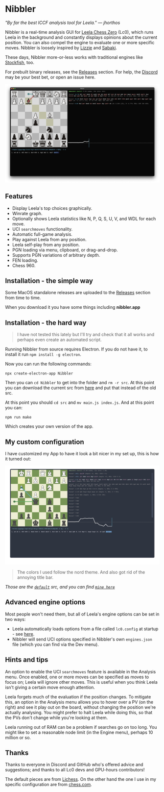 # Nibbler

_"By far the best ICCF analysis tool for Leela." &mdash; *jhorthos*_

Nibbler is a real-time analysis GUI for [Leela Chess Zero](http://lczero.org/play/quickstart/) (Lc0), which runs Leela in the background and constantly displays opinions about the current position. You can also compel the engine to evaluate one or more specific moves. Nibbler is loosely inspired by [Lizzie](https://github.com/featurecat/lizzie) and [Sabaki](https://github.com/SabakiHQ/Sabaki).

These days, Nibbler more-or-less works with traditional engines like [Stockfish](https://stockfishchess.org/), too.

For prebuilt binary releases, see the [Releases](https://github.com/Jac-Zac/Nibbler_MacOS/releases/tag/2.1.7) section. For help, the [Discord](https://discordapp.com/invite/pKujYxD) may be your best bet, or open an issue here.

![showcase1](https://raw.githubusercontent.com/Jac-Zac/Nibbler_MacOS/main/assets/showcase.png)

## Features

* Display Leela's top choices graphically.
* Winrate graph.
* Optionally shows Leela statistics like N, P, Q, S, U, V, and WDL for each move.
* UCI `searchmoves` functionality.
* Automatic full-game analysis.
* Play against Leela from any position.
* Leela self-play from any position.
* PGN loading via menu, clipboard, or drag-and-drop.
* Supports PGN variations of arbitrary depth.
* FEN loading.
* Chess 960.

## Installation - the simple way

Some MacOS standalone releases are uploaded to the [Releases](https://github.com/Jac-Zac/Nibbler_MacOS/releases/tag/2.1.7) section from time to time.

When you download it you have some things including **nibbler.app**

## Installation - the hard way

> I have not tested this lately but I'll try and check that it all works and perhaps even create an automated script.

Running Nibbler from source requires Electron. If you do not have it, to install it run `npm install -g electron`.

Now you can run the following commands: 

```
npx create-electron-app Nibbler
```

Then you can `cd Nibbler` to get into the folder and `rm -r src`. At this point you can download the current src from [here](https://github.com/rooklift/nibbler) and put that instead of the old src.

At this point you should `cd src` and `mv main.js index.js`. And at this point you can:

```
npm run make
```

Which creates your own version of the app.

## My custom configuration

I have customized my App to have it look a bit nicer in my set up, this is how it turned out:

![showcase1](https://raw.githubusercontent.com/Jac-Zac/Nibbler_MacOS/main/assets/my_setup.png)

> The colors I used follow the nord theme. And also got rid of the annoying title bar. 

*Those are the [`default`](src/original_src) src, and you can find [`mine here`](src/app)*

## Advanced engine options

Most people won't need them, but all of Leela's engine options can be set in two ways:

* Leela automatically loads options from a file called `lc0.config` at startup - see [here](https://lczero.org/play/configuration/flags/#config-file).
* Nibbler will send UCI options specified in Nibbler's own `engines.json` file (which you can find via the Dev menu).

## Hints and tips

An option to enable the UCI `searchmoves` feature is available in the Analysis menu. Once enabled, one or more moves can be specified as moves to focus on; Leela will ignore other moves. This is useful when you think Leela isn't giving a certain move enough attention.

Leela forgets much of the evaluation if the position changes. To mitigate this, an option in the Analysis menu allows you to hover over a PV (on the right) and see it play out on the board, without changing the position we're actually analysing. You might prefer to halt Leela while doing this, so that the PVs don't change while you're looking at them.

Leela running out of RAM can be a problem if searches go on too long. You might like to set a reasonable node limit (in the Engine menu), perhaps 10 million or so.

## Thanks

Thanks to everyone in Discord and GitHub who's offered advice and suggestions; and thanks to all Lc0 devs and GPU-hours contributors!

The default pieces are from [Lichess](https://lichess.org/).
On the other hand the one I use in my specific configuration are from [chess.com](https://www.chess.com/).
